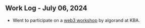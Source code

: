 ## Work Log - July 06, 2024

- Went to participate on a [web3 workshop](<../../Road2Web3/Garage/Algorand Handbook Transitioning To Web3.pdf>) by algorand at KBA.